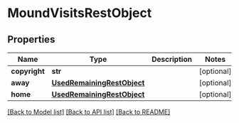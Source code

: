 # MoundVisitsRestObject

## Properties
Name | Type | Description | Notes
------------ | ------------- | ------------- | -------------
**copyright** | **str** |  | [optional] 
**away** | [**UsedRemainingRestObject**](UsedRemainingRestObject.md) |  | [optional] 
**home** | [**UsedRemainingRestObject**](UsedRemainingRestObject.md) |  | [optional] 

[[Back to Model list]](../README.md#documentation-for-models) [[Back to API list]](../README.md#documentation-for-api-endpoints) [[Back to README]](../README.md)

